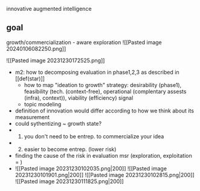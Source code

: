 innovative augmented intelligence
## goal
growth/commercialization - aware exploration
![[Pasted image 20240106082250.png]]

![[Pasted image 20231230172525.png]]

- m2: how to decomposing evaluation in phase1,2,3 as described in [[def(star)]]
	- how to map "ideation to growth" strategy: desirability (phase1), feasibility (tech. (context-free), operational (complentary assests (infra), context)), viability (efficiency) signal
	- topic modeling
- definition of innovation would differ according to how we think about its measurement
- could sythentizing ~ growth state?
- 1. you don't need to be entrep. to commercialize your idea 
- 2. easier to become entrep. (lower risk) 
- finding the cause of the risk in evaluation msr (exploration, exploitation = )
- ![[Pasted image 20231230102035.png|200]]
![[Pasted image 20231230101901.png|200]]
![[Pasted image 20231230102815.png|200]]
![[Pasted image 20231230111825.png|200]]